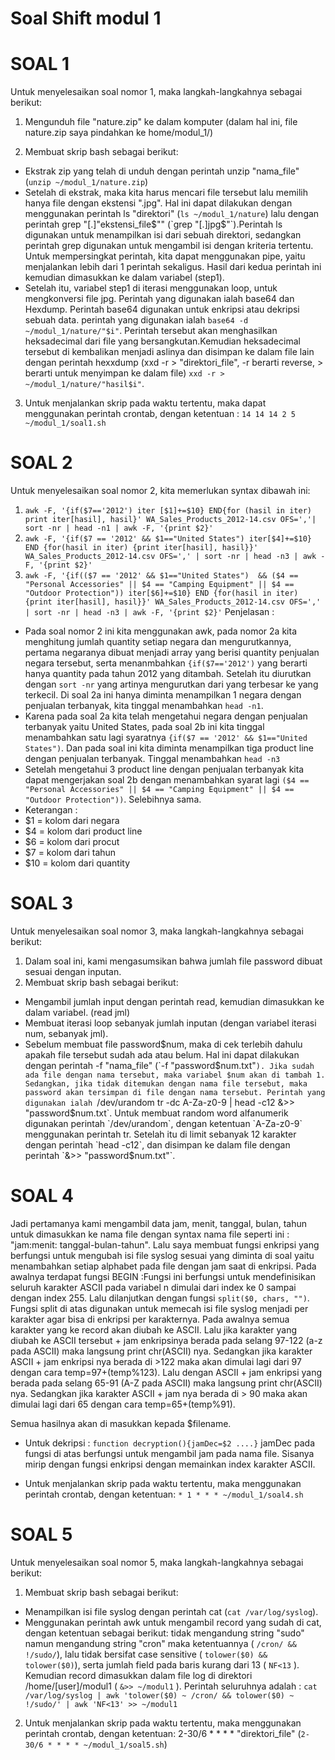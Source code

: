 # Soal Shift modul 1
# SOAL 1
Untuk menyelesaikan soal nomor 1, maka langkah-langkahnya sebagai berikut:
1. Mengunduh file "nature.zip" ke dalam komputer (dalam hal ini, file nature.zip saya pindahkan ke home/modul_1/)

2. Membuat skrip bash sebagai berikut:
- Ekstrak zip yang telah di unduh dengan perintah unzip "nama_file" (`unzip ~/modul_1/nature.zip`)
- Setelah di ekstrak, maka kita harus mencari file tersebut lalu memilih hanya file dengan ekstensi ".jpg". Hal ini dapat dilakukan dengan menggunakan perintah ls "direktori" (`ls ~/modul_1/nature`) lalu dengan perintah grep "[.]"ekstensi_file$"" (`grep "[.]jpg$"`).Perintah ls digunakan untuk menampilkan isi dari sebuah direktori, sedangkan perintah grep digunakan untuk mengambil isi dengan kriteria tertentu. Untuk mempersingkat perintah, kita dapat menggunakan pipe, yaitu menjalankan lebih dari 1 perintah sekaligus. Hasil dari kedua perintah ini kemudian dimasukkan ke dalam variabel (step1). 
- Setelah itu, variabel step1 di iterasi menggunakan loop, untuk mengkonversi file jpg. Perintah yang digunakan ialah base64 dan Hexdump. Perintah base64 digunakan untuk enkripsi atau dekripsi sebuah data. perintah yang digunakan ialah `base64 -d ~/modul_1/nature/"$i"`. Perintah tersebut akan menghasilkan heksadecimal dari file yang bersangkutan.Kemudian heksadecimal tersebut di kembalikan menjadi aslinya dan disimpan ke dalam file lain dengan perintah hexxdump (xxd -r > "direktori_file", -r berarti reverse, > berarti untuk menyimpan ke dalam file) `xxd -r > ~/modul_1/nature/"hasil$i"`.

3. Untuk menjalankan skrip pada waktu tertentu, maka dapat menggunakan perintah crontab, dengan ketentuan :
`14 14 14 2 5 ~/modul_1/soal1.sh`


# SOAL 2
Untuk menyelesaikan soal nomor 2, kita memerlukan syntax dibawah ini:
1. `awk -F, '{if($7=='2012') iter [$1]+=$10} END{for (hasil in iter) print iter[hasil], hasil}' WA_Sales_Products_2012-14.csv OFS=','| sort -nr | head -n1 | awk -F, '{print $2}'`
2. `awk -F, '{if($7 == '2012' && $1=="United States") iter[$4]+=$10} END {for(hasil in iter) {print iter[hasil], hasil}}' WA_Sales_Products_2012-14.csv OFS=',' | sort -nr | head -n3 | awk -F, '{print $2}'`
3. `awk -F, '{if(($7 == '2012' && $1=="United States")  && ($4 == "Personal Accessories" || $4 == "Camping Equipment" || $4 == "Outdoor Protection")) iter[$6]+=$10} END {for(hasil in iter) {print iter[hasil], hasil}}' WA_Sales_Products_2012-14.csv OFS=',' | sort -nr | head -n3 | awk -F, '{print $2}'`
Penjelasan :
- Pada soal nomor 2 ini kita menggunakan awk, pada nomor 2a kita menghitung jumlah quantity setiap negara dan mengurutkannya, pertama negaranya dibuat menjadi array yang berisi quantity penjualan negara tersebut, serta menanmbahkan `{if($7=='2012')` yang berarti hanya quantity pada tahun 2012 yang ditambah. Setelah itu diurutkan dengan `sort -nr` yang artinya mengurutkan dari yang terbesar ke yang terkecil. Di soal 2a ini hanya diminta menampilkan 1 negara dengan penjualan terbanyak, kita tinggal menambahkan `head -n1`.
- Karena pada soal 2a kita telah mengetahui negara dengan penjualan terbanyak yaitu United States, pada soal 2b ini kita tinggal menambahkan satu lagi syaratnya `{if($7 == '2012' && $1=="United States")`. Dan pada soal ini kita diminta menampilkan tiga product line dengan penjualan terbanyak. Tinggal menambahkan `head -n3`
- Setelah mengetahui 3 product line dengan penjualan terbanyak kita dapat mengerjakan soal 2b dengan menambahkan syarat lagi `($4 == "Personal Accessories" || $4 == "Camping Equipment" || $4 == "Outdoor Protection"))`. Selebihnya sama.
- Keterangan :
- $1 = kolom dari negara
- $4 = kolom dari product line
- $6 = kolom dari procut
- $7 = kolom dari tahun
- $10 = kolom dari quantity


# SOAL 3
Untuk menyelesaikan soal nomor 3, maka langkah-langkahnya sebagai berikut:
1. Dalam soal ini, kami mengasumsikan bahwa jumlah file password dibuat sesuai dengan inputan.
2. Membuat skrip bash sebagai berikut:
- Mengambil jumlah input dengan perintah read, kemudian dimasukkan ke dalam variabel. (read jml)
- Membuat iterasi loop sebanyak jumlah inputan (dengan variabel iterasi num, sebanyak jml).
- Sebelum membuat file password$num, maka di cek terlebih dahulu apakah file tersebut sudah ada atau belum. Hal ini dapat dilakukan dengan perintah -f "nama_file" (`-f "password$num.txt"`). Jika sudah ada file dengan nama tersebut, maka variabel $num akan di tambah 1. Sedangkan, jika tidak ditemukan dengan nama file tersebut, maka password akan tersimpan di file dengan nama tersebut. Perintah yang digunakan ialah `/dev/urandom tr -dc A-Za-z0-9 | head -c12 &>> "password$num.txt`. Untuk membuat random word alfanumerik digunakan perintah `/dev/urandom`, dengan ketentuan `A-Za-z0-9` menggunakan perintah tr. Setelah itu di limit sebanyak 12 karakter dengan perintah `head -c12`, dan disimpan ke dalam file dengan perintah `&>> "password$num.txt"`.

# SOAL 4
Jadi pertamanya kami mengambil data jam, menit, tanggal, bulan, tahun untuk dimasukkan ke nama file dengan syntax nama file seperti ini : "jam:menit: tanggal-bulan-tahun". Lalu saya membuat fungsi enkripsi yang berfungsi untuk mengubah isi file syslog sesuai yang diminta di soal yaitu menambahkan setiap alphabet pada file dengan jam saat di enkripsi. Pada awalnya terdapat fungsi BEGIN :Fungsi ini berfungsi untuk mendefinisikan seluruh karakter ASCII pada variabel n dimulai dari index ke 0 sampai dengan index 255. Lalu dilanjutkan dengan fungsi `split($0, chars, "")`. Fungsi split di atas digunakan untuk memecah isi file syslog menjadi per karakter agar bisa di enkripsi per karakternya. Pada awalnya semua karakter yang ke record akan diubah ke ASCII. Lalu jika karakter yang diubah ke ASCII tersebut + jam enkripsinya berada pada selang 97-122 (a-z pada ASCII) maka langsung print chr(ASCII) nya. Sedangkan jika karakter ASCII + jam enkripsi nya berada di >122 maka akan dimulai lagi dari 97 dengan cara temp=97+(temp%123). Lalu dengan ASCII + jam enkripsi yang berada pada selang 65-91 (A-Z pada ASCII) maka langsung print chr(ASCII) nya. 
Sedangkan jika karakter ASCII + jam nya berada di > 90 maka akan dimulai lagi dari 65 dengan cara temp=65+(temp%91).

Semua hasilnya akan di masukkan kepada $filename.


- Untuk dekripsi : 
`function decryption(){jamDec=$2 ....}`
jamDec pada fungsi di atas berfungsi untuk mengambil jam pada nama file. Sisanya mirip dengan fungsi enkripsi dengan memainkan index karakter ASCII.

- Untuk menjalankan skrip pada waktu tertentu, maka menggunakan perintah crontab, dengan ketentuan:
`* 1 * * * ~/modul_1/soal4.sh`

# SOAL 5
Untuk menyelesaikan soal nomor 5, maka langkah-langkahnya sebagai berikut:
1. Membuat skrip bash sebagai berikut:
- Menampilkan isi file syslog dengan perintah cat (`cat /var/log/syslog`).
- Menggunakan perintah awk untuk mengambil record yang sudah di cat, dengan ketentuan sebagai berikut:
 tidak mengandung string "sudo" namun mengandung string "cron" maka ketentuannya ( `/cron/ && !/sudo/`), lalu tidak bersifat case sensitive ( `tolower($0) && tolower($0)`), serta jumlah field pada baris kurang dari 13 ( `NF<13` ). Kemudian record dimasukkan dalam file log di direktori /home/[user]/modul1 ( `&>> ~/modul1` ).
Perintah seluruhnya adalah : `cat /var/log/syslog | awk 'tolower($0) ~ /cron/ && tolower($0) ~ !/sudo/' | awk 'NF<13' >> ~/modul1`
2. Untuk menjalankan skrip pada waktu tertentu, maka menggunakan perintah crontab, dengan ketentuan:
2-30/6 * * * * "direktori_file" (`2-30/6 * * * * ~/modul_1/soal5.sh`)
